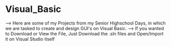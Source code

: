 # Visual_Basic

--> Here are some of my Projects from my Senior Highschool Days, in which we are tasked to create and design GUI's on Visual Basic.
--> If you wanted to Download or View the File, Just Download the .sln files and Open/Import it on Visual Studio itself
